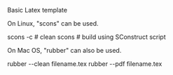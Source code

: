 Basic Latex template

On Linux, "scons" can be used.

scons -c # clean 
scons    # build using SConstruct script

On Mac OS, "rubber" can also be used.

rubber --clean filename.tex
rubber --pdf filename.tex
